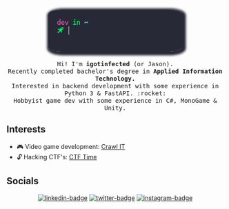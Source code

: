 <p align="center">
    <a href="https://github.com/igotinfected"><img class="greeting" src="https://raw.githubusercontent.com/igotinfected/igotinfected/master/assets/greeting.gif" style="border-radius: 10%; -webkit-box-shadow: 3px 3px 5px 6px #282936; -moz-box-shadow: 3px 3px 5px 6px #282936; box-shadow: 3px 3px 5px 6px #282936; height: auto;">
    </a>
    <br /><br />
    <samp>
        Hi! I'm <strong>igotinfected</strong> (or Jason).<br />
        Recently completed bachelor's degree in <strong>Applied Information Technology.</strong><br />
        Interested in backend development with some experience in Python 3 & FastAPI. :rocket:<br />
        Hobbyist game dev with some experience in C#, MonoGame & Unity.
    </samp>
</p>

## Interests

- :video_game: Video game development: [Crawl IT](https://github.com/igotinfected/crawl-it)
- :unlock: Hacking CTF's: [CTF Time](https://ctftime.org/team/133757)

## Socials
<center>

[![linkedin-badge](https://img.shields.io/badge/linkedin-Jason%20Rebelo%20Neves-blue?logo=linkedin&style=for-the-badge)][linkedin]
[![twitter-badge](https://img.shields.io/badge/twitter-igotinfected-blue?logo=twitter&style=for-the-badge)][twitter]
[![instagram-badge](https://img.shields.io/badge/instagram-devfected-blue?logo=instagram&style=for-the-badge)][instagram]
</center>

[linkedin]: https://linkedin.com/in/jasonrn
[twitter]: https://twitter.com/igotinfected
[instagram]: https://instagram.com/devfected
